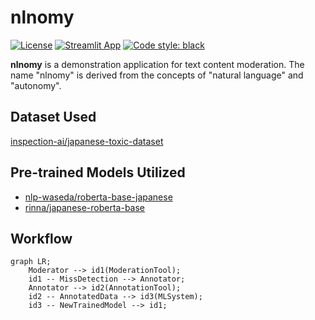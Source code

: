 # nlnomy

[![License](https://img.shields.io/badge/License-Apache_2.0-blue.svg)](https://opensource.org/licenses/Apache-2.0)
[![Streamlit App](https://static.streamlit.io/badges/streamlit_badge_black_white.svg)](https://nlnomy.streamlit.app/)
[![Code style: black](https://img.shields.io/badge/code%20style-black-000000.svg)](https://github.com/psf/black)

**nlnomy** is a demonstration application for text content moderation. The name "nlnomy" is derived from the concepts of "natural language" and "autonomy".

## Dataset Used

[inspection-ai/japanese-toxic-dataset](https://github.com/inspection-ai/japanese-toxic-dataset/tree/main)

## Pre-trained Models Utilized

- [nlp-waseda/roberta-base-japanese](https://huggingface.co/nlp-waseda/roberta-base-japanese)
- [rinna/japanese-roberta-base](https://huggingface.co/rinna/japanese-roberta-base)

## Workflow

```mermaid
graph LR;
    Moderator --> id1(ModerationTool);
    id1 -- MissDetection --> Annotator; 
    Annotator --> id2(AnnotationTool);
    id2 -- AnnotatedData --> id3(MLSystem);
    id3 -- NewTrainedModel --> id1;
```

